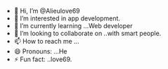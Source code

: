 - 👋 Hi, I’m @Alieulove69
- 👀 I’m interested in app development.
- 🌱 I’m currently learning ...Web developer
- 💞️ I’m looking to collaborate on ..with smart people.
- 📫 How to reach me ...
- 😄 Pronouns: ...He
- ⚡ Fun fact: ..love69.

<!---
Alieulove69/Alieulove69 is a ✨ special ✨ repository because its `README.md` (this file) appears on your GitHub profile.
You can click the Preview link to take a look at your changes.
--->
